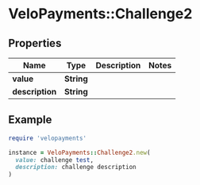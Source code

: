 # VeloPayments::Challenge2

## Properties

| Name | Type | Description | Notes |
| ---- | ---- | ----------- | ----- |
| **value** | **String** |  |  |
| **description** | **String** |  |  |

## Example

```ruby
require 'velopayments'

instance = VeloPayments::Challenge2.new(
  value: challenge test,
  description: challenge description
)
```

